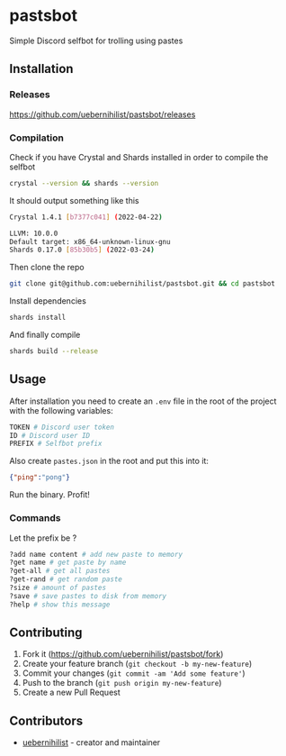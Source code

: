 # pastsbot

Simple Discord selfbot for trolling using pastes

## Installation

### Releases

<https://github.com/uebernihilist/pastsbot/releases>

### Compilation

Check if you have Crystal and Shards installed in order to compile the selfbot

```sh
crystal --version && shards --version
```

It should output something like this

```sh
Crystal 1.4.1 [b7377c041] (2022-04-22)

LLVM: 10.0.0
Default target: x86_64-unknown-linux-gnu
Shards 0.17.0 [85b30b5] (2022-03-24)
```

Then clone the repo

```sh
git clone git@github.com:uebernihilist/pastsbot.git && cd pastsbot
```

Install dependencies

```sh
shards install
```

And finally compile

```sh
shards build --release
```

## Usage

After installation you need to create an `.env` file in the root of the project with the following variables:

```sh
TOKEN # Discord user token
ID # Discord user ID
PREFIX # Selfbot prefix
```

Also create `pastes.json` in the root and put this into it:

```json
{"ping":"pong"}
```

Run the binary. Profit!

### Commands

Let the prefix be ?

```sh
?add name content # add new paste to memory
?get name # get paste by name
?get-all # get all pastes
?get-rand # get random paste
?size # amount of pastes
?save # save pastes to disk from memory
?help # show this message
```

## Contributing

1. Fork it (<https://github.com/uebernihilist/pastsbot/fork>)
2. Create your feature branch (`git checkout -b my-new-feature`)
3. Commit your changes (`git commit -am 'Add some feature'`)
4. Push to the branch (`git push origin my-new-feature`)
5. Create a new Pull Request

## Contributors

- [uebernihilist](https://github.com/uebernihilist) - creator and maintainer
